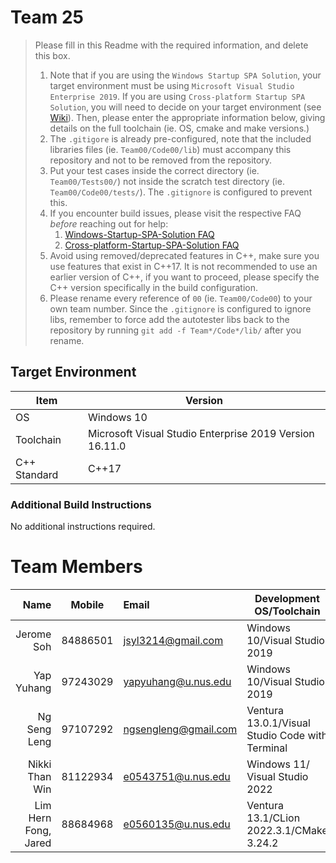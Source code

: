 # Team 25

> Please fill in this Readme with the required information, and delete this box.
>
> 1. Note that if you are using the `Windows Startup SPA Solution`, your target environment must be using `Microsoft Visual Studio Enterprise 2019`.
>    If you are using `Cross-platform Startup SPA Solution`, you will need to decide on your target environment (see [Wiki](https://github.com/nus-cs3203/project-wiki/wiki/Version-Control-System-and-Code-Repository)).
>    Then, please enter the appropriate information below, giving details on the full toolchain (ie. OS, cmake and make versions.)
> 2. The `.gitigore` is already pre-configured, note that the included libraries files (ie. `Team00/Code00/lib`) must accompany this repository and not to be removed from the repository.
> 3. Put your test cases inside the correct directory (ie. `Team00/Tests00/`) not inside the scratch test directory (ie. `Team00/Code00/tests/`). The `.gitignore` is configured to prevent this.
> 4. If you encounter build issues, please visit the respective FAQ _before_ reaching out for help:
>    1. [Windows-Startup-SPA-Solution FAQ](https://github.com/nus-cs3203/project-wiki/wiki/Windows-Startup-SPA-Solution#faq)
>    2. [Cross-platform-Startup-SPA-Solution FAQ](https://github.com/nus-cs3203/project-wiki/wiki/Cross-platform-Startup-SPA-Solution#faq)
> 5. Avoid using removed/deprecated features in C++, make sure you use features that exist in C++17. It is not recommended to use an earlier version of C++, if you want to proceed, please specify the C++ version specifically in the build configuration.
> 6. Please rename every reference of `00` (ie. `Team00/Code00`) to your own team number. Since the `.gitignore` is configured to ignore libs, remember to force add the autotester libs back to the repository by running `git add -f Team*/Code*/lib/` after you rename.

## Target Environment

| Item         | Version                                                 |
| ------------ | ------------------------------------------------------- |
| OS           | Windows 10                                              |
| Toolchain    | Microsoft Visual Studio Enterprise 2019 Version 16.11.0 |
| C++ Standard | C++17                                                   |

### Additional Build Instructions

No additional instructions required.

# Team Members

|                 Name |  Mobile  | Email                | Development OS/Toolchain                        |
| -------------------: | :------: | :------------------- | ----------------------------------------------- |
|           Jerome Soh | 84886501 | jsyl3214@gmail.com   | Windows 10/Visual Studio 2019                   |
|           Yap Yuhang | 97243029 | yapyuhang@u.nus.edu  | Windows 10/Visual Studio 2019                   |
|         Ng Seng Leng | 97107292 | ngsengleng@gmail.com | Ventura 13.0.1/Visual Studio Code with Terminal |
|       Nikki Than Win | 81122934 | e0543751@u.nus.edu   | Windows 11/ Visual Studio 2022                  |
| Lim Hern Fong, Jared | 88684968 | e0560135@u.nus.edu   | Ventura 13.1/CLion 2022.3.1/CMake 3.24.2        |
